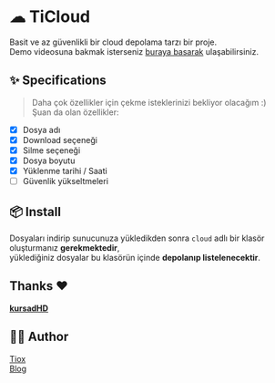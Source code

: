 # ☁ TiCloud
Basit ve az güvenlikli bir cloud depolama tarzı bir proje.<br>
Demo videosuna bakmak isterseniz [buraya basarak](https://t.me/TioxsBlog/388) ulaşabilirsiniz.

## ✨ Specifications
> Daha çok özellikler için çekme isteklerinizi bekliyor olacağım :)<br>
Şuan da olan özellikler:

- [X] Dosya adı
- [X] Download seçeneği
- [X] Silme seçeneği
- [X] Dosya boyutu
- [X] Yüklenme tarihi / Saati
- [ ] Güvenlik yükseltmeleri

## 📦 Install
Dosyaları indirip sunucunuza yükledikden sonra `cloud` adlı bir klasör oluşturmanız **gerekmektedir**,<br>
yüklediğiniz dosyalar bu klasörün içinde **depolanıp listelenecektir**.<br>

## Thanks ❤️
[**kursadHD**](https://github.com/kursadHD)

## 👨‍💻 Author
[Tiox](https://t.me/tioxxs)<br>
[Blog](https://t.me/tioxsblog)
